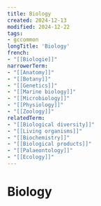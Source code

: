 ```yaml
---
title: Biology
created: 2024-12-13
modified: 2024-12-22
tags:
- gccommon
longTitle: 'Biology'
french:
- "[[Biologie]]"
narrowerTerm:
- "[[Anatomy]]"
- "[[Botany]]"
- "[[Genetics]]"
- "[[Marine biology]]"
- "[[Microbiology]]"
- "[[Physiology]]"
- "[[Zoology]]"
relatedTerm:
- "[[Biological diversity]]"
- "[[Living organisms]]"
- "[[Biochemistry]]"
- "[[Biological products]]"
- "[[Palaeontology]]"
- "[[Ecology]]"
---
```

# Biology

